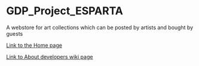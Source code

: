 # GDP_Project_ESPARTA
A webstore for art collections which can be posted by artists and bought by guests

[Link to the Home page](https://github.com/AjayKumar1403/GDP_Project_ESPARTA/wiki)

[Link to About developers wiki page](https://github.com/AjayKumar1403/GDP_Project_ESPARTA/wiki/About-the-Developers)

